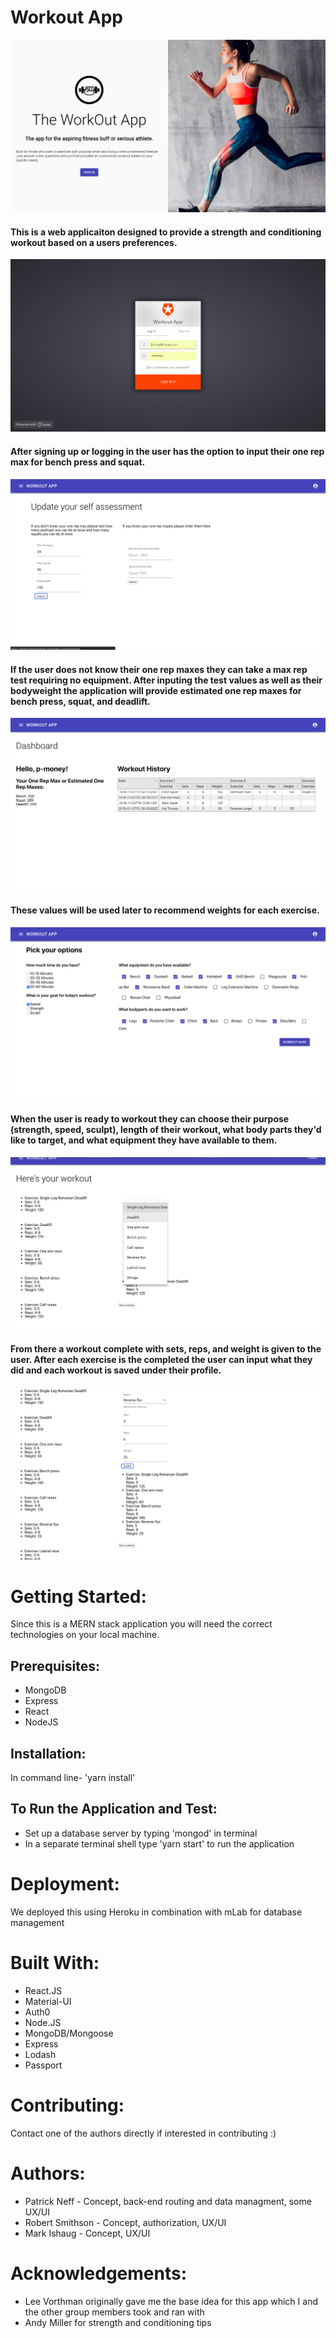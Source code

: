 # Workout App
![alt text](screenshots/workout-home.png "User Authorization")
#### This is a web applicaiton designed to provide a strength and conditioning workout based on a users preferences. 
![alt text](screenshots/workout-auth.png "User Authorization")
#### After signing up or logging in the user has the option to input their one rep max for bench press and squat. 
![alt text](screenshots/workout-selfassess.png "User Authorization")
#### If the user does not know their one rep maxes they can take a max rep test requiring no equipment. After inputing the test values as well as their bodyweight the application will provide estimated one rep maxes for bench press, squat, and deadlift. 
![alt text](screenshots/workout-history.png "User Authorization")
#### These values will be used later to recommend weights for each exercise. 
![alt text](screenshots/workout-options.png "User Authorization")
#### When the user is ready to workout they can choose their purpose (strength, speed, sculpt), length of their workout, what body parts they'd like to target, and what equipment they have available to them.
![alt text](screenshots/workout-list.png "User Authorization")
#### From there a workout complete with sets, reps, and weight is given to the user. After each exercise is the completed the user can input what they did and each workout is saved under their profile.
![alt text](screenshots/workout-list2.png "User Authorization")

# Getting Started:
Since this is a MERN stack application you will need the correct technologies on your local machine.

## Prerequisites:
* MongoDB
* Express
* React
* NodeJS 

## Installation:
In command line- 'yarn install'

## To Run the Application and Test:
* Set up a database server by typing 'mongod' in terminal
* In a separate terminal shell type 'yarn start' to run the application

# Deployment:
We deployed this using Heroku in combination with mLab for database management

# Built With:
* React.JS
* Material-UI
* Auth0 
* Node.JS
* MongoDB/Mongoose
* Express
* Lodash
* Passport

# Contributing: 
Contact one of the authors directly if interested in contributing :)

# Authors: 
* Patrick Neff - Concept, back-end routing and data managment, some UX/UI
* Robert Smithson - Concept, authorization, UX/UI
* Mark Ishaug - Concept, UX/UI

# Acknowledgements:
* Lee Vorthman originally gave me the base idea for this app which I and the other group members took and ran with
* Andy Miller for strength and conditioning tips
